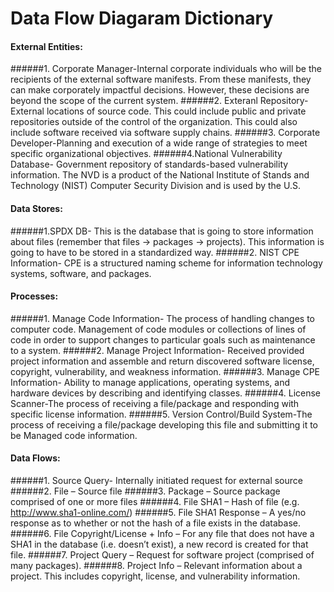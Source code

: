 # Data Flow Diagaram Dictionary

#### External Entities:
######1. Corporate Manager-Internal corporate individuals who will be the recipients of the external software manifests. From these manifests, they can make corporately impactful decisions. However, these decisions are beyond the scope of the current system. 
######2. Exteranl Repository-External locations of source code. This could include public and private repositories outside of the control of the organization. This could also include software received via software supply chains. 
######3. Corporate Developer-Planning and execution of a wide range of strategies to meet specific organizational objectives. 
######4.National Vulnerability Database- Government repository of standards-based vulnerability information. The NVD is a product of the National Institute of Stands and Technology (NIST) Computer Security Division and is used by the U.S.
#### Data Stores:
######1.SPDX DB- This is the database that is going to store information about files (remember that files -> packages -> projects). This information is going to have to be stored in a standardized way.
######2. NIST CPE Information- CPE is a structured naming scheme for information technology systems, software, and packages.
#### Processes:
######1.	Manage Code Information- The process of handling changes to computer code. Management of code modules or collections of lines of code in order to support changes to particular goals such as maintenance to a system.
######2.	Manage Project Information- Received provided project information and assemble and return discovered software license, copyright, vulnerability, and weakness information. 
######3.	Manage CPE Information- Ability to manage applications, operating systems, and hardware devices by describing and identifying classes. 
######4.	License Scanner-The process of receiving a file/package and responding with specific license information.
######5.	Version Control/Build System-The process of receiving a file/package developing this file and submitting it to be Managed code information.
#### Data Flows:
######1.	Source Query- Internally initiated request for external source
######2.	File – Source file 
######3.	Package – Source package comprised of one or more files 
######4.	File SHA1 – Hash of file (e.g. http://www.sha1-online.com/)
######5.	File SHA1 Response – A yes/no response as to whether or not the hash of a file exists in the database.
######6.	File Copyright/License + Info – For any file that does not have a SHA1 in the database (i.e. doesn’t exist), a new record is created for that file. 
######7.	Project Query – Request for software project (comprised of many packages). 
######8.	Project Info – Relevant information about a project. This includes copyright, license, and vulnerability information.


